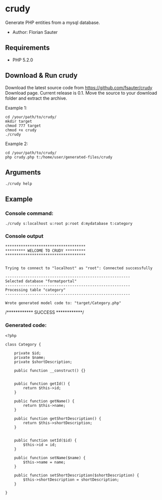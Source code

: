 crudy
=====

Generate PHP entities from a mysql database.

* Author: Florian Sauter

Requirements
------------

 * PHP 5.2.0

Download & Run crudy
--------------------

Download the latest source code from https://github.com/fsauter/crudy Download page. Current  release is 0.1. 
Move the source to your download folder and extract the archive.

Example 1:

    cd /your/path/to/crudy/
    mkdir target
    chmod 777 target
    chmod +x crudy
    ./crudy

Example 2:

    cd /your/path/to/crudy/
    php crudy.php t:/home/user/generated-files/crudy

Arguments
---------

    ./crudy help

Example
-------

### Console command:
    
    ./crudy s:localhost u:root p:root d:mydatabase t:category

### Console output

    ************************************
    ********* WELCOME TO CRUDY *********
    ************************************


    Trying to connect to "localhost" as "root": Connected successfully

    --------------------------------------------------------
    Selected database "formatportal"
    --------------------------------------------------------
    Processing table "category"
    --------------------------------------------------------

    Wrote generated model code to: "target/Category.php"

/************ SUCCESS ************/

### Generated code:

    <?php
    
    class Category {
    	
    	private $id;
    	private $name;
    	private $shortDescription;
    	
    	public function __construct() {}
    	
    	
    	public function getId() {
    		return $this->id;
    	}
    	
    	public function getName() {
    		return $this->name;
    	}
	
    	public function getShortDescription() {
    		return $this->shortDescription;
    	}
    	
    	
    	public function setId($id) {
    		$this->id = id; 
    	}
	
    	public function setName($name) {
    		$this->name = name; 
    	}
	
    	public function setShortDescription($shortDescription) {
    		$this->shortDescription = shortDescription; 
    	}
    	
    }
